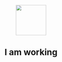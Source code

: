 <div id="header" align="center">
  <img src="https://media.giphy.com/media/0PGtnC8f4AYoozjq4O/giphy.gif" width="100"/>
</div>
<div id="bages" align="center">
  <img src="https://komarev.com/ghpvc/?username=timbu05&style=flat-square&color=blue" alt=""/>
  <h1>
    I am working
  </h1>
</div>
